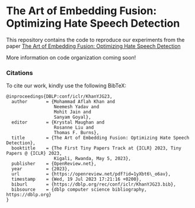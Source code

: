 # The Art of Embedding Fusion: Optimizing Hate Speech Detection

This repository contains the code to reproduce our experiments from the paper [The Art of Embedding Fusion: Optimizing Hate Speech Detection](https://openreview.net/pdf?id=1yXbt6_o6av)

More information on code organization coming soon!

### Citations
To cite our work, kindly use the following BibTeX:
```
@inproceedings{DBLP:conf/iclr/KhanYJG23,
  author       = {Mohammad Aflah Khan and
                  Neemesh Yadav and
                  Mohit Jain and
                  Sanyam Goyal},
  editor       = {Krystal Maughan and
                  Rosanne Liu and
                  Thomas F. Burns},
  title        = {The Art of Embedding Fusion: Optimizing Hate Speech Detection},
  booktitle    = {The First Tiny Papers Track at {ICLR} 2023, Tiny Papers @ {ICLR} 2023,
                  Kigali, Rwanda, May 5, 2023},
  publisher    = {OpenReview.net},
  year         = {2023},
  url          = {https://openreview.net/pdf?id=1yXbt6\_o6av},
  timestamp    = {Wed, 19 Jul 2023 17:21:16 +0200},
  biburl       = {https://dblp.org/rec/conf/iclr/KhanYJG23.bib},
  bibsource    = {dblp computer science bibliography, https://dblp.org}
}
```
